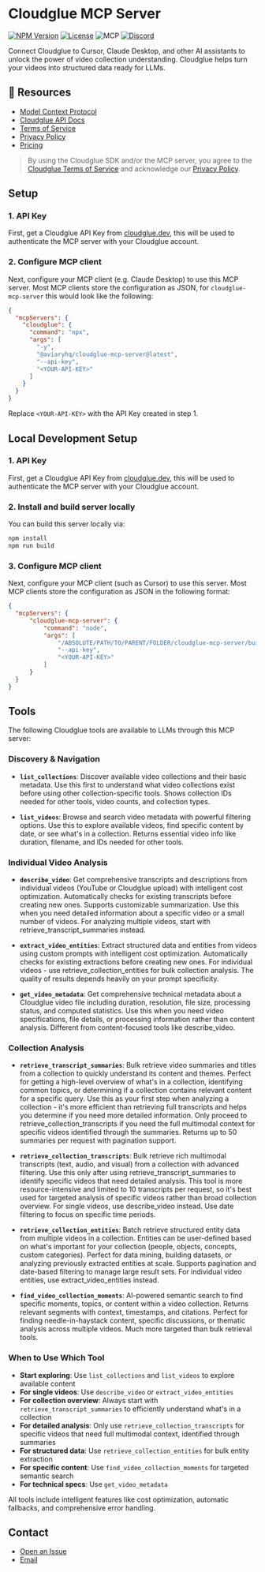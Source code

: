 # Cloudglue MCP Server

[![NPM Version](https://img.shields.io/npm/v/%40aviaryhq%2Fcloudglue-mcp-server)](https://www.npmjs.com/package/@aviaryhq/cloudglue-mcp-server) 
[![License](https://img.shields.io/badge/License-ELv2-blue.svg)](LICENSE.md)
![MCP](https://badge.mcpx.dev?status=on 'MCP Enabled')
[![Discord](https://img.shields.io/discord/1366541583272382536?logo=discord&label=Discord)](https://discord.gg/QD5KWFVner)

Connect Cloudglue to Cursor, Claude Desktop, and other AI assistants to unlock the power of video collection understanding. Cloudglue helps turn your videos into structured data ready for LLMs.

## 📖 Resources

- [Model Context Protocol](https://modelcontextprotocol.io/introduction)
- [Cloudglue API Docs](https://docs.cloudglue.dev)
- [Terms of Service](https://cloudglue.dev/terms)
- [Privacy Policy](https://cloudglue.dev/privacy)
- [Pricing](https://cloudglue.dev/pricing)

> By using the Cloudglue SDK and/or the MCP server, you agree to the [Cloudglue Terms of Service](https://cloudglue.dev/terms) and acknowledge our [Privacy Policy](https://cloudglue.dev/privacy).

## Setup

### 1. API Key

First, get a Cloudglue API Key from [cloudglue.dev](http://cloudglue.dev), this will be used to authenticate the MCP server with your Cloudglue account.

### 2. Configure MCP client

Next, configure your MCP client (e.g. Claude Desktop) to use this MCP server. Most MCP clients store the configuration as JSON, for `cloudglue-mcp-server` this would look like the following:

```json
{
  "mcpServers": {
    "cloudglue": {
      "command": "npx",
      "args": [
        "-y",
        "@aviaryhq/cloudglue-mcp-server@latest",
        "--api-key",
        "<YOUR-API-KEY>"
      ]
    }
  }
}
```

Replace `<YOUR-API-KEY>` with the API Key created in step 1. 

## Local Development Setup

### 1. API Key

First, get a Cloudglue API Key from [cloudglue.dev](http://cloudglue.dev), this will be used to authenticate the MCP server with your Cloudglue account.

### 2. Install and build server locally

You can build this server locally via:

```bash
npm install
npm run build
```

### 3. Configure MCP client

Next, configure your MCP client (such as Cursor) to use this server. Most MCP clients store the configuration as JSON in the following format:

```json
{
  "mcpServers": {
      "cloudglue-mcp-server": {
          "command": "node",
          "args": [
              "/ABSOLUTE/PATH/TO/PARENT/FOLDER/cloudglue-mcp-server/build/index.js",
              "--api-key",
              "<YOUR-API-KEY>"
          ]
      }
  }
}
```

## Tools

The following Cloudglue tools are available to LLMs through this MCP server:

### **Discovery & Navigation**

- **`list_collections`**: Discover available video collections and their basic metadata. Use this first to understand what video collections exist before using other collection-specific tools. Shows collection IDs needed for other tools, video counts, and collection types.

- **`list_videos`**: Browse and search video metadata with powerful filtering options. Use this to explore available videos, find specific content by date, or see what's in a collection. Returns essential video info like duration, filename, and IDs needed for other tools.

### **Individual Video Analysis**

- **`describe_video`**: Get comprehensive transcripts and descriptions from individual videos (YouTube or Cloudglue upload) with intelligent cost optimization. Automatically checks for existing transcripts before creating new ones. Supports customizable summarization. Use this when you need detailed information about a specific video or a small number of videos. For analyzing multiple videos, start with retrieve_transcript_summaries instead.

- **`extract_video_entities`**: Extract structured data and entities from videos using custom prompts with intelligent cost optimization. Automatically checks for existing extractions before creating new ones. For individual videos - use retrieve_collection_entities for bulk collection analysis. The quality of results depends heavily on your prompt specificity.

- **`get_video_metadata`**: Get comprehensive technical metadata about a Cloudglue video file including duration, resolution, file size, processing status, and computed statistics. Use this when you need video specifications, file details, or processing information rather than content analysis. Different from content-focused tools like describe_video.

### **Collection Analysis**

- **`retrieve_transcript_summaries`**: Bulk retrieve video summaries and titles from a collection to quickly understand its content and themes. Perfect for getting a high-level overview of what's in a collection, identifying common topics, or determining if a collection contains relevant content for a specific query. Use this as your first step when analyzing a collection - it's more efficient than retrieving full transcripts and helps you determine if you need more detailed information. Only proceed to retrieve_collection_transcripts if you need the full multimodal context for specific videos identified through the summaries. Returns up to 50 summaries per request with pagination support.

- **`retrieve_collection_transcripts`**: Bulk retrieve rich multimodal transcripts (text, audio, and visual) from a collection with advanced filtering. Use this only after using retrieve_transcript_summaries to identify specific videos that need detailed analysis. This tool is more resource-intensive and limited to 10 transcripts per request, so it's best used for targeted analysis of specific videos rather than broad collection overview. For single videos, use describe_video instead. Use date filtering to focus on specific time periods.

- **`retrieve_collection_entities`**: Batch retrieve structured entity data from multiple videos in a collection. Entities can be user-defined based on what's important for your collection (people, objects, concepts, custom categories). Perfect for data mining, building datasets, or analyzing previously extracted entities at scale. Supports pagination and date-based filtering to manage large result sets. For individual video entities, use extract_video_entities instead.

- **`find_video_collection_moments`**: AI-powered semantic search to find specific moments, topics, or content within a video collection. Returns relevant segments with context, timestamps, and citations. Perfect for finding needle-in-haystack content, specific discussions, or thematic analysis across multiple videos. Much more targeted than bulk retrieval tools.

### **When to Use Which Tool**

- **Start exploring**: Use `list_collections` and `list_videos` to explore available content
- **For single videos**: Use `describe_video` or `extract_video_entities` 
- **For collection overview**: Always start with `retrieve_transcript_summaries` to efficiently understand what's in a collection
- **For detailed analysis**: Only use `retrieve_collection_transcripts` for specific videos that need full multimodal context, identified through summaries
- **For structured data**: Use `retrieve_collection_entities` for bulk entity extraction
- **For specific content**: Use `find_video_collection_moments` for targeted semantic search
- **For technical specs**: Use `get_video_metadata`

All tools include intelligent features like cost optimization, automatic fallbacks, and comprehensive error handling.

## Contact

* [Open an Issue](https://github.com/aviaryhq/cloudglue-mcp-server/issues/new)
* [Email](mailto:support@cloudglue.dev)
